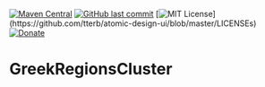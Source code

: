[![Maven Central](https://maven-badges.herokuapp.com/maven-central/com.github.Alexakis97/clustering/badge.svg)](https://maven-badges.herokuapp.com/maven-central/com.github.Alexakis97/clustering)
[![GitHub last commit](https://img.shields.io/github/last-commit/google/skia.svg?style=flat)]()
[![MIT License](https://img.shields.io/apm/l/atomic-design-ui.svg?)](https://github.com/tterb/atomic-design-ui/blob/master/LICENSEs)
[![Donate](https://img.shields.io/badge/$-support-12a0df.svg?style=flat)](https://www.paypal.com/cgi-bin/webscr?cmd=_s-xclick&hosted_button_id=E6RKPR34SH6CU)  
# GreekRegionsCluster
